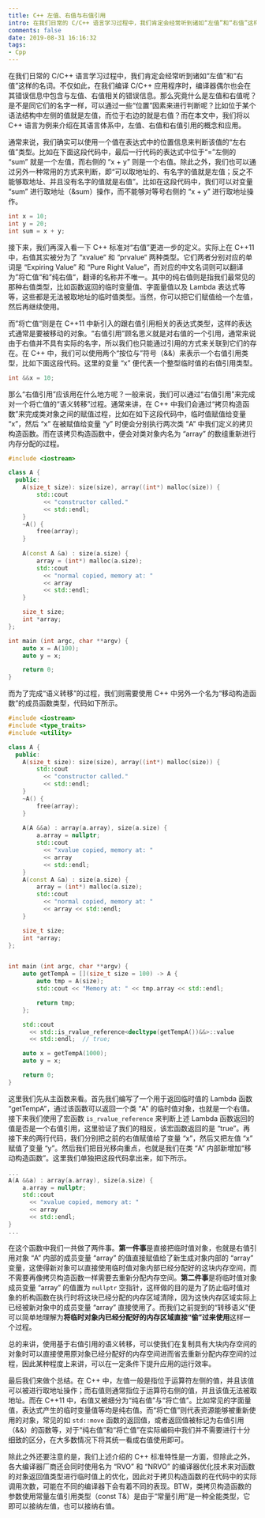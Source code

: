 ```yaml
---
title: C++ 左值、右值与右值引用
intro: 在我们日常的 C/C++ 语言学习过程中，我们肯定会经常听到诸如“左值”和“右值”这样的名词。不仅如此，在我们编译 C/C++ 应用程序时，编译器偶尔也会在其错误信息中包含与左值、右值相关的错误信息。那么究竟什么是左值和右值呢？是不是同它们的名字一样，可以通过一些“位置”因素来进行判断呢？比如位于某个语法结构中左侧的值就是左值，而位于右边的就是右值？而在本文中，我们将以 C++ 语言为例来介绍在其语言体系中，左值、右值和右值引用的概念和应用。
comments: false
date: 2019-08-31 16:16:32
tags:
- Cpp
---
```


在我们日常的 C/C++ 语言学习过程中，我们肯定会经常听到诸如“左值”和“右值”这样的名词。不仅如此，在我们编译 C/C++ 应用程序时，编译器偶尔也会在其错误信息中包含与左值、右值相关的错误信息。那么究竟什么是左值和右值呢？是不是同它们的名字一样，可以通过一些“位置”因素来进行判断呢？比如位于某个语法结构中左侧的值就是左值，而位于右边的就是右值？而在本文中，我们将以 C++ 语言为例来介绍在其语言体系中，左值、右值和右值引用的概念和应用。

通常来说，我们确实可以使用一个值在表达式中的位置信息来判断该值的“左右值”类型。比如在下面这段代码中，最后一行代码的表达式中位于“=”左侧的 “sum” 就是一个左值，而右侧的 “x + y” 则是一个右值。除此之外，我们也可以通过另外一种常用的方式来判断，即“可以取地址的、有名字的值就是左值；反之不能够取地址、并且没有名字的值就是右值”。比如在这段代码中，我们可以对变量 “sum” 进行取地址（&sum）操作，而不能够对等号右侧的 “x + y” 进行取地址操作。

```cpp
int x = 10;
int y = 20;
int sum = x + y;
```

接下来，我们再深入看一下 C++ 标准对“右值”更进一步的定义。实际上在 C++11 中，右值其实被分为了 “xvalue“ 和 “prvalue“ 两种类型。它们两者分别对应的单词是 “Expiring Value” 和 “Pure Right Value”，而对应的中文名词则可以翻译为”将亡值“和”纯右值“，翻译的名称并不唯一。其中的纯右值则是指我们最常见的那种右值类型，比如函数返回的临时变量值、字面量值以及 Lambda 表达式等等，这些都是无法被取地址的临时值类型。当然，你可以把它们赋值给一个左值，然后再继续使用。

而”将亡值“则是在 C++11 中新引入的跟右值引用相关的表达式类型，这样的表达式通常是要被移动的对象。“右值引用”顾名思义就是对右值的一个引用，通常来说由于右值并不具有实际的名字，所以我们也只能通过引用的方式来关联到它们的存在。在 C++ 中，我们可以使用两个“按位与”符号（&&）来表示一个右值引用类型，比如下面这段代码。这里的变量 “x” 便代表一个整型临时值的右值引用类型。

```cpp
int &&x = 10;
```

那么“右值引用”应该用在什么地方呢？一般来说，我们可以通过“右值引用”来完成对一个将亡值的“语义转移”过程。通常来讲，在 C++ 中我们会通过“拷贝构造函数”来完成类对象之间的赋值过程，比如在如下这段代码中，临时值赋值给变量 “x”，然后 “x” 在被赋值给变量 “y” 时便会分别执行两次类 “A” 中我们定义的拷贝构造函数。而在该拷贝构造函数中，便会对类对象内名为 “array” 的数组重新进行内存分配的过程。

```cpp
#include <iostream>

class A {
  public:
    A(size_t size): size(size), array((int*) malloc(size)) {
        std::cout 
          << "constructor called." 
          << std::endl;
    }
    ~A() {
        free(array);
    }
    
    A(const A &a) : size(a.size) {
        array = (int*) malloc(a.size);
        std::cout 
          << "normal copied, memory at: " 
          << array 
          << std::endl;
    }

    size_t size;
    int *array;
};

int main (int argc, char **argv) {
    auto x = A(100);
    auto y = x;

    return 0;   
}
```

而为了完成“语义转移”的过程，我们则需要使用 C++ 中另外一个名为“移动构造函数”的成员函数类型，代码如下所示。

```cpp
#include <iostream>
#include <type_traits>
#include <utility>

class A {
  public:
    A(size_t size): size(size), array((int*) malloc(size)) {
        std::cout 
          << "constructor called." 
          << std::endl;
    }
    ~A() {
        free(array);
    }
    
    A(A &&a) : array(a.array), size(a.size) {
        a.array = nullptr;
        std::cout 
          << "xvalue copied, memory at: " 
          << array 
          << std::endl;
    }
    A(const A &a) : size(a.size) {
        array = (int*) malloc(a.size);
        std::cout 
          << "normal copied, memory at: " 
          << array << std::endl;
    }

    size_t size;
    int *array;
};


int main (int argc, char **argv) {
    auto getTempA = [](size_t size = 100) -> A {
        auto tmp = A(size);
        std::cout << "Memory at: " << tmp.array << std::endl;

        return tmp;
    };

    std::cout 
      << std::is_rvalue_reference<decltype(getTempA())&&>::value 
      << std::endl;  // true;

    auto x = getTempA(1000);
    auto y = x;

    return 0;   
}
```

这里我们先从主函数来看。首先我们编写了一个用于返回临时值的 Lambda 函数 “getTempA”，通过该函数可以返回一个类 “A” 的临时值对象，也就是一个右值。接下来我们使用了宏函数 `is_rvalue_reference` 来判断上述 Lambda 函数返回的值是否是一个右值引用，这里验证了我们的相反，该宏函数返回的是 “true”。再接下来的两行代码，我们分别把之前的右值赋值给了变量 “x”，然后又把左值 “x” 赋值了变量 “y”。然后我们把目光移向重点，也就是我们在类 “A” 内部新增加“移动构造函数”。这里我们单独把这段代码拿出来，如下所示。

```cpp
... 
A(A &&a) : array(a.array), size(a.size) {
    a.array = nullptr;
    std::cout 
      << "xvalue copied, memory at: " 
      << array 
      << std::endl;
}
...
```

在这个函数中我们一共做了两件事。**第一件事**是直接把临时值对象，也就是右值引用对象 “A” 内部的成员变量 “array” 的值直接赋值给了新生成对象内部的 “array” 变量，这使得新对象可以直接使用临时值对象内部已经分配好的这块内存空间，而不需要再像拷贝构造函数一样需要去重新分配内存空间。**第二件事**是将临时值对象成员变量 “array” 的值置为 `nullptr` 空指针，这样做的目的是为了防止临时值对象的析构函数在执行时将这块已经分配的内存区域清除，因为这快内存区域实际上已经被新对象中的成员变量 “array” 直接使用了。而我们之前提到的“转移语义”便可以简单地理解为**将临时对象内已经分配好的内存区域直接“偷”过来使用**这样一个过程。

总的来讲，使用基于右值引用的语义转移，可以使我们在复制具有大块内存空间的对象时可以直接使用原对象已经分配好的内存空间进而省去重新分配内存空间的过程，因此某种程度上来讲，可以在一定条件下提升应用的运行效率。

最后我们来做个总结。在 C++ 中，左值一般是指位于运算符左侧的值，并且该值可以被进行取地址操作；而右值则通常指位于运算符右侧的值，并且该值无法被取地址。而在 C++11 中，右值又被细分为“纯右值”与“将亡值”。比如常见的字面量值，表达式产生的临时变量值等均是纯右值。而“将亡值”则代表资源能够被重新使用的对象，常见的如 `std::move` 函数的返回值，或者返回值被标记为右值引用（&&）的函数等，对于“纯右值”和“将亡值”在实际编码中我们并不需要进行十分细致的区分，在大多数情况下将其统一看成右值使用即可。

除此之外还要注意的是，我们上述介绍的 C++ 标准特性是一方面，但除此之外，各大编译器厂商还会同时使用名为 “RVO” 和 “NRVO” 的编译器优化技术来对函数的对象返回值类型进行临时值上的优化，因此对于拷贝构造函数的在代码中的实际调用次数，可能在不同的编译器下会有着不同的表现。BTW，类拷贝构造函数的参数使用常量左值引用类型（const T&）是由于“常量引用”是一种全能类型，它即可以接纳左值，也可以接纳右值。
